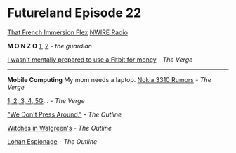 # Futureland Episode 22
[That French Immersion Flex](https://twitter.com/annethracks/status/834814661811924992)
[NWIRE Radio](https://nwirerad.io/)

**M O N Z O**
[1](https://www.theguardian.com/technology/2016/oct/19/monzo-banking-tech-startup-current-account), [2](https://www.theguardian.com/technology/2017/feb/04/tech-banking-mental-health-anxiety-bipolar-disorder) - *the guardian*

[I wasn't mentally prepared to use a Fitbit for money](http://www.theverge.com/2017/2/14/14608366/monzo-banking-app-card-uk) - *The Verge*

----------

**Mobile Computing**
My mom needs a laptop.
[Nokia 3310 Rumors](http://www.theverge.com/circuitbreaker/2017/2/14/14609438/nokia-3310-rumored-mwc-3-5-6-hmd-global) - *The Verge*

[1, 2, 3, 4, 5G](http://www.theverge.com/2017/2/24/14701430/5g-network-explained-mobile-data-cellular-millimeter-wave)... - *The Verge*

["We Don't Press Around."](https://theoutline.com/post/1146/most-newspaper-slogans-are-delusional-marketing) - *The Outline*

[Witches in Walgreen's](https://theoutline.com/post/1135/are-the-executed-witches-of-salem-finally-getting-a-memorial) - *The Outline*

[Lohan Espionage](https://theoutline.com/post/1142/lindsay-lohan-racially-profiled-islam-turkish-spy) - *The Outline*



